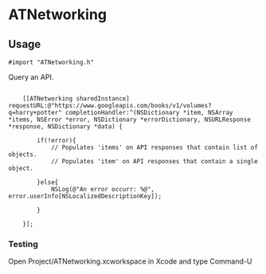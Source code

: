 ATNetworking
============

Usage
-----

~~~
#import "ATNetworking.h"
~~~


Query an API. 
~~~

    [[ATNetworking sharedInstance] requestURL:@"https://www.googleapis.com/books/v1/volumes?q=harry+potter" completionHandler:^(NSDictionary *item, NSArray *items, NSError *error, NSDictionary *errorDictionary, NSURLResponse *response, NSDictionary *data) {
        
		if(!error){
			// Populates 'items' on API responses that contain list of objects.
			// Populates 'item' on API responses that contain a single object.
		
		}else{
			NSLog(@"An error occurr: %@", error.userInfo[NSLocalizedDescriptionKey]);

		}
		
    }];

~~~



### Testing

Open Project/ATNetworking.xcworkspace in Xcode and type Command-U



